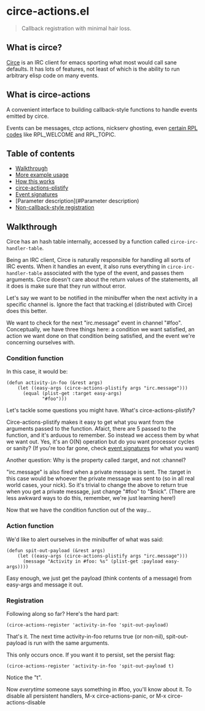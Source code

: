 # circe-actions.el
> Callback registration with minimal hair loss.

## What is circe?
[Circe][] is an IRC client for emacs sporting what most would call sane defaults. It has lots of features, not least of which is the ability to run arbitrary elisp code on many events.

[circe]: https://github.com/jorgenschaefer/circe

## What is circe-actions
A convenient interface to building callback-style functions to handle events emitted by circe.

Events can be messages, ctcp actions, nickserv ghosting, even [certain RPL codes][] like RPL_WELCOME and RPL_TOPIC.

[certain RPL codes]: https://www.alien.net.au/irc/irc2numerics.html

## Table of contents

- [Walkthrough](#Walkthrough)
- [More example usage](#More-example-usage)
- [How this works](#How-this-works)
- [circe-actions-plistify](#circe-actions-plistify)
- [Event signatures](#Event-signatures)
- [Parameter description](#Parameter description)
- [Non-callback-style registration](#Non-callback-style-registration)

## Walkthrough

Circe has an hash table internally, accessed by a function called ```circe-irc-handler-table```.

Being an IRC client, Circe is naturally responsible for handling all sorts of IRC events. When it handles an event, it also runs everything in ```circe-irc-handler-table``` associated with the type of the event, and passes them arguments. Circe doesn't care about the return values of the statements, all it does is make sure that they run without error.

Let's say we want to be notified in the minibuffer when the next activity in a specific channel is. Ignore the fact that tracking.el (distributed with Circe) does this better.

We want to check for the next "irc.message" event in channel "#foo". Conceptually, we have three things here: a condition we want satisfied, an action we want done on that condition being satisfied, and the event we're concerning ourselves with.

### Condition function
In this case, it would be:

``` elisp
(defun activity-in-foo (&rest args)
    (let ((easy-args (circe-actions-plistify args "irc.message")))
	  (equal (plist-get :target easy-args)
	         "#foo")))
```

Let's tackle some questions you might have. What's circe-actions-plistify?

Circe-actions-plistify makes it easy to get what you want from the arguments passed to the function. Afaict, there are 5 passed to the function, and it's arduous to remember. So instead we access them by what we want out. Yes, it's an O(N) operation but do you want processor cycles or sanity? (If you're too far gone, check [event signatures](#Event-signatures) for what you want)

Another question: Why is the property called :target, and not :channel?

"irc.message" is also fired when a private message is sent. The :target in this case would be whoever the private message was sent to (so in all real world cases, your nick). So it's trivial to change the above to return true when you get a private message, just change "#foo" to "$nick". (There are less awkward ways to do this, remember, we're just learning here!)

Now that we have the condition function out of the way... 

### Action function
We'd like to alert ourselves in the minibuffer of what was said:

``` elisp
(defun spit-out-payload (&rest args)
    (let ((easy-args (circe-actions-plistify args "irc.message")))
	  (message "Activity in #foo: %s" (plist-get :payload easy-args))))
```

Easy enough, we just get the payload (think contents of a message) from easy-args and message it out.

### Registration
Following along so far? Here's the hard part:

``` elisp
(circe-actions-register 'activity-in-foo 'spit-out-payload)
```

That's it. The next time activity-in-foo returns true (or non-nil), spit-out-payload is run with the same arguments.

This only occurs once. If you want it to persist, set the persist flag:

``` elisp
(circe-actions-register 'activity-in-foo 'spit-out-payload t)
```
Notice the "t".

Now _everytime_ someone says something in #foo, you'll know about it. To disable all persistent handlers, M-x circe-actions-panic, or M-x circe-actions-disable


